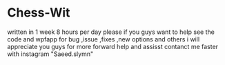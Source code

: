 # Chess-Wit
written in 1 week 8 hours per day
please if you guys want to help see the code and wpfapp for bug ,issue ,fixes ,new options and others i will appreciate you guys for more forward help and assisst
contanct me faster with instagram "Saeed.slymn"
